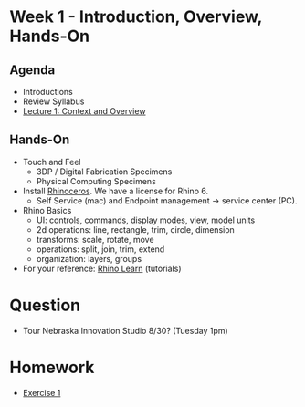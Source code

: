 # Week 1 - Introduction, Overview, Hands-On
## Agenda
- Introductions
- Review Syllabus
- [Lecture 1: Context and Overview](https://docs.google.com/presentation/d/1DCGSlhTRlIW8Zk072gA7pbsKkxcdenTfkjYP-M6Sd0U/edit?usp=sharing)

## Hands-On
- Touch and Feel
  - 3DP / Digital Fabrication Specimens
  - Physical Computing Specimens
- Install [Rhinoceros](https://www.rhino3d.com/). We have a license for Rhino 6.
  - Self Service (mac) and Endpoint management -> service center (PC).
- Rhino Basics
  - UI: controls, commands, display modes, view, model units
  - 2d operations: line, rectangle, trim, circle, dimension
  - transforms: scale, rotate, move
  - operations: split, join, trim, extend
  - organization: layers, groups
- For your reference: [Rhino Learn](https://www.rhino3d.com/learn/?keyword=kind:%20rhino_win) (tutorials)

# Question
- Tour Nebraska Innovation Studio 8/30? (Tuesday 1pm)

# Homework
- [Exercise 1](../exercises/ex1.md)
